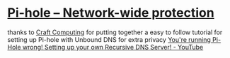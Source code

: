 # [Pi-hole – Network-wide protection](/vault/https://pi-hole.net/)

thanks to [Craft Computing](/vault/https://www.patreon.com/CraftComputing) for putting together a easy to follow tutorial for setting up Pi-hole with Unbound DNS for extra privacy 
[You're running Pi-Hole wrong! Setting up your own Recursive DNS Server! - YouTube](/vault/https://www.youtube.com/watch?v=FnFtWsZ8IP0&t=551s)